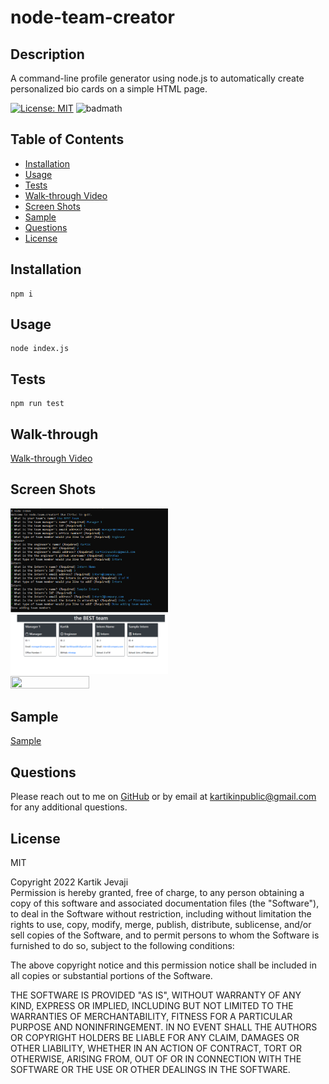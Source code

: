 # node-team-creator

## Description

A command-line profile generator using node.js to automatically create personalized bio cards on a simple HTML page.

[![License: MIT](https://img.shields.io/badge/License-MIT-yellow.svg)](https://opensource.org/licenses/MIT)
![badmath](https://img.shields.io/github/languages/top/nitrotap/node-team-creator)

## Table of Contents

- [Installation](#Installation)
- [Usage](#Usage)
- [Tests](#Tests)
- [Walk-through Video](#Walk-through)
- [Screen Shots](#screen-shots)
- [Sample](#Sample)
- [Questions](#Questions)
- [License](#License)

## Installation

```
npm i
```

## Usage

```
node index.js
```

## Tests

```
npm run test
```

## Walk-through

<a href="https://drive.google.com/file/d/1mMGpJCJO6mNzePLZiaVH_2iUN0hkPxxs/view" target="_blank">Walk-through Video</a>

## Screen Shots

<img src="./assets/images/cli-screen-shot.png" width="50%" height="50%">
<img src="./assets/images/page-screen-shot.png" width="50%" height="50%">
<img src="./assets/images/team-creator-walk-through.gif" width="50%" height="50%">

## Sample

[Sample](https://nitrotap.github.io/node-team-creator/)

## Questions

Please reach out to me on [GitHub](https://github.com/nitrotap) or by email at kartikinpublic@gmail.com for any additional questions.

## License

MIT

Copyright 2022 Kartik Jevaji  
Permission is hereby granted, free of charge, to any person obtaining a copy of this software and associated documentation files (the "Software"), to deal in the Software without restriction, including without limitation the rights to use, copy, modify, merge, publish, distribute, sublicense, and/or sell copies of the Software, and to permit persons to whom the Software is furnished to do so, subject to the following conditions:

The above copyright notice and this permission notice shall be included in all copies or substantial portions of the Software.

THE SOFTWARE IS PROVIDED "AS IS", WITHOUT WARRANTY OF ANY KIND, EXPRESS OR IMPLIED, INCLUDING BUT NOT LIMITED TO THE WARRANTIES OF MERCHANTABILITY, FITNESS FOR A PARTICULAR PURPOSE AND NONINFRINGEMENT. IN NO EVENT SHALL THE AUTHORS OR COPYRIGHT HOLDERS BE LIABLE FOR ANY CLAIM, DAMAGES OR OTHER LIABILITY, WHETHER IN AN ACTION OF CONTRACT, TORT OR OTHERWISE, ARISING FROM, OUT OF OR IN CONNECTION WITH THE SOFTWARE OR THE USE OR OTHER DEALINGS IN THE SOFTWARE.
